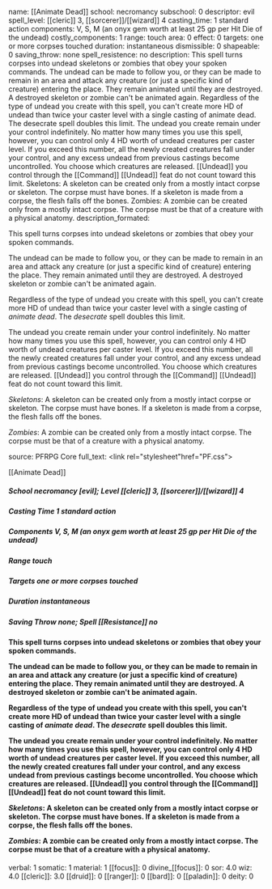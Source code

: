 name: [[Animate Dead]]
school: necromancy
subschool: 0
descriptor: evil
spell_level: [[cleric]] 3, [[sorcerer]]/[[wizard]] 4
casting_time: 1 standard action
components: V, S, M (an onyx gem worth at least 25 gp per Hit Die of the undead)
costly_components: 1
range: touch
area: 0
effect: 0
targets: one or more corpses touched
duration: instantaneous
dismissible: 0
shapeable: 0
saving_throw: none
spell_resistence: no
description: This spell turns corpses into undead skeletons or zombies that obey your spoken commands. The undead can be made to follow you, or they can be made to remain in an area and attack any creature (or just a specific kind of creature) entering the place. They remain animated until they are destroyed. A destroyed skeleton or zombie can't be animated again. Regardless of the type of undead you create with this spell, you can't create more HD of undead than twice your caster level with a single casting of animate dead. The desecrate spell doubles this limit. The undead you create remain under your control indefinitely. No matter how many times you use this spell, however, you can control only 4 HD worth of undead creatures per caster level. If you exceed this number, all the newly created creatures fall under your control, and any excess undead from previous castings become uncontrolled. You choose which creatures are released. [[Undead]] you control through the [[Command]] [[Undead]] feat do not count toward this limit. Skeletons: A skeleton can be created only from a mostly intact corpse or skeleton. The corpse must have bones. If a skeleton is made from a corpse, the flesh falls off the bones. Zombies: A zombie can be created only from a mostly intact corpse. The corpse must be that of a creature with a physical anatomy.
description_formated: <p>This spell turns corpses into undead skeletons or zombies that obey your spoken commands.</p><p>The undead can be made to follow you, or they can be made to remain in an area and attack any creature (or just a specific kind of creature) entering the place. They remain animated until they are destroyed. A destroyed skeleton or zombie can't be animated again.</p><p>Regardless of the type of undead you create with this spell, you can't create more HD of undead than twice your caster level with a single casting of <i>animate dead</i>. The <i>desecrate</i> spell doubles this limit.</p><p>The undead you create remain under your control indefinitely. No matter how many times you use this spell, however, you can control only 4 HD worth of undead creatures per caster level. If you exceed this number, all the newly created creatures fall under your control, and any excess undead from previous castings become uncontrolled. You choose which creatures are released. [[Undead]] you control through the [[Command]] [[Undead]] feat do not count toward this limit.</p><p><i>Skeletons</i>: A skeleton can be created only from a mostly intact corpse or skeleton. The corpse must have bones. If a skeleton is made from a corpse, the flesh falls off the bones.</p><p><i>Zombies</i>: A zombie can be created only from a mostly intact corpse. The corpse must be that of a creature with a physical anatomy.</p>
source: PFRPG Core
full_text: <link rel="stylesheet"href="PF.css"><div class="heading"><p class="alignleft">[[Animate Dead]]</p><div style="clear: both;"></div></div><div><h5><b>School </b>necromancy [evil]; <b>Level </b>[[cleric]] 3, [[sorcerer]]/[[wizard]] 4</h5><h5><b>Casting Time </b>1 standard action</h5><h5><b>Components </b>V, S, M (an onyx gem worth at least 25 gp per Hit Die of the undead)</h5><h5><b>Range </b>touch</h5><h5><b>Targets </b> one or more corpses touched</h5><h5><b>Duration </b>instantaneous</h5><h5><b>Saving Throw </b>none; <b>Spell [[Resistance]] </b>no</h5></div><div><h4><p>This spell turns corpses into undead skeletons or zombies that obey your spoken commands.</p><p>The undead can be made to follow you, or they can be made to remain in an area and attack any creature (or just a specific kind of creature) entering the place. They remain animated until they are destroyed. A destroyed skeleton or zombie can't be animated again.</p><p>Regardless of the type of undead you create with this spell, you can't create more HD of undead than twice your caster level with a single casting of <i>animate dead</i>. The <i>desecrate</i> spell doubles this limit.</p><p>The undead you create remain under your control indefinitely. No matter how many times you use this spell, however, you can control only 4 HD worth of undead creatures per caster level. If you exceed this number, all the newly created creatures fall under your control, and any excess undead from previous castings become uncontrolled. You choose which creatures are released. [[Undead]] you control through the [[Command]] [[Undead]] feat do not count toward this limit.</p><p><i>Skeletons</i>: A skeleton can be created only from a mostly intact corpse or skeleton. The corpse must have bones. If a skeleton is made from a corpse, the flesh falls off the bones.</p><p><i>Zombies</i>: A zombie can be created only from a mostly intact corpse. The corpse must be that of a creature with a physical anatomy.</p></h4></div>
verbal: 1
somatic: 1
material: 1
[[focus]]: 0
divine_[[focus]]: 0
sor: 4.0
wiz: 4.0
[[cleric]]: 3.0
[[druid]]: 0
[[ranger]]: 0
[[bard]]: 0
[[paladin]]: 0
deity: 0
